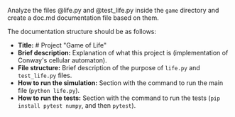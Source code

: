 Analyze the files @life.py and @test_life.py inside the `game` directory and create a doc.md documentation file based on them.

The documentation structure should be as follows:
-   **Title:** # Project "Game of Life"
-   **Brief description:** Explanation of what this project is (implementation of Conway's cellular automaton).
-   **File structure:** Brief description of the purpose of `life.py` and `test_life.py` files.
-   **How to run the simulation:** Section with the command to run the main file (`python life.py`).
-   **How to run the tests:** Section with the command to run the tests (`pip install pytest numpy`, and then `pytest`).